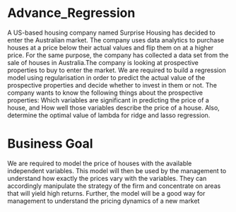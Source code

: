 # Advance_Regression
A US-based housing company named Surprise Housing has decided to enter the Australian market. The company uses data analytics to purchase houses at a price below their actual values and flip them on at a higher price. For the same purpose, the company has collected a data set from the sale of houses in Australia.The company is looking at prospective properties to buy to enter the market. We are required to build a regression model using regularisation in order to predict the actual value of the prospective properties and decide whether to invest in them or not.     The company wants to know the following things about the prospective properties:  Which variables are significant in predicting the price of a house, and  How well those variables describe the price of a house.     Also, determine the optimal value of lambda for ridge and lasso regression.    
# Business Goal 
We are required to model the price of houses with the available independent variables. This model will then be used by the management to understand how exactly the prices vary with the variables. They can accordingly manipulate the strategy of the firm and concentrate on areas that will yield high returns. Further, the model will be a good way for management to understand the pricing dynamics of a new market
